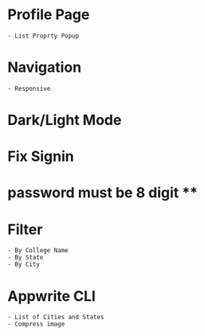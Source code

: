 # Profile Page
    - List Proprty Popup
  
# Navigation
    - Responsive
  
# Dark/Light Mode

# Fix Signin

# password must be 8 digit **

# Filter 
    - By College Name
    - By State
    - By City

# Appwrite CLI 
    - List of Cities and States
    - Compress image

